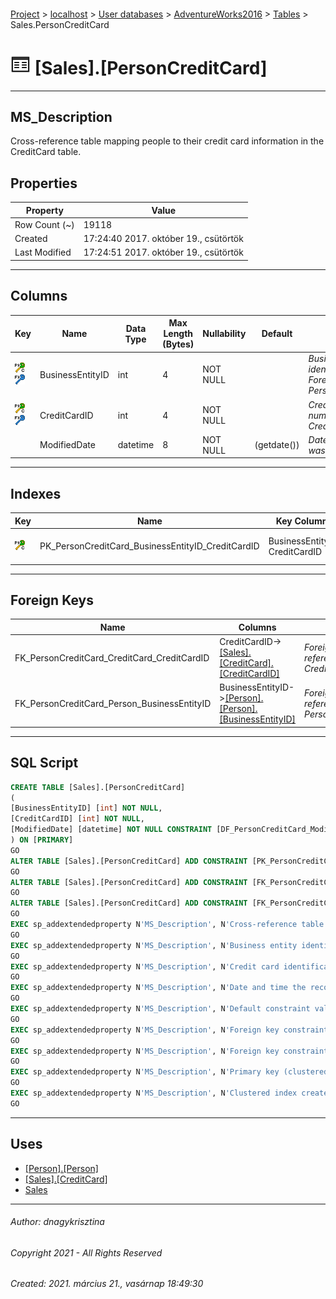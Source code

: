 #### 

[Project](../../../../index.md) > [localhost](../../../index.md) > [User databases](../../index.md) > [AdventureWorks2016](../index.md) > [Tables](Tables.md) > Sales.PersonCreditCard

# ![Tables](../../../../Images/Table32.png) [Sales].[PersonCreditCard]

---

## <a name="#description"></a>MS_Description

Cross-reference table mapping people to their credit card information in the CreditCard table. 

## <a name="#properties"></a>Properties

| Property | Value |
|---|---|
| Row Count (~) | 19118 |
| Created | 17:24:40 2017. október 19., csütörtök |
| Last Modified | 17:24:51 2017. október 19., csütörtök |


---

## <a name="#columns"></a>Columns

| Key | Name | Data Type | Max Length (Bytes) | Nullability | Default | Description |
|---|---|---|---|---|---|---|
| [![Cluster Primary Key PK_PersonCreditCard_BusinessEntityID_CreditCardID: BusinessEntityID\CreditCardID](../../../../Images/pkcluster.png)](#indexes)[![Foreign Keys FK_PersonCreditCard_Person_BusinessEntityID: [Person].[Person].BusinessEntityID](../../../../Images/fk.png)](#foreignkeys) | BusinessEntityID | int | 4 | NOT NULL |  | _Business entity identification number. Foreign key to Person.BusinessEntityID._ |
| [![Cluster Primary Key PK_PersonCreditCard_BusinessEntityID_CreditCardID: BusinessEntityID\CreditCardID](../../../../Images/pkcluster.png)](#indexes)[![Foreign Keys FK_PersonCreditCard_CreditCard_CreditCardID: [Sales].[CreditCard].CreditCardID](../../../../Images/fk.png)](#foreignkeys) | CreditCardID | int | 4 | NOT NULL |  | _Credit card identification number. Foreign key to CreditCard.CreditCardID._ |
|  | ModifiedDate | datetime | 8 | NOT NULL | (getdate()) | _Date and time the record was last updated._ |


---

## <a name="#indexes"></a>Indexes

| Key | Name | Key Columns | Unique | Description |
|---|---|---|---|---|
| [![Cluster Primary Key PK_PersonCreditCard_BusinessEntityID_CreditCardID: BusinessEntityID\CreditCardID](../../../../Images/pkcluster.png)](#indexes) | PK_PersonCreditCard_BusinessEntityID_CreditCardID | BusinessEntityID, CreditCardID | YES | _Primary key (clustered) constraint_ |


---

## <a name="#foreignkeys"></a>Foreign Keys

| Name | Columns | Description |
|---|---|---|
| FK_PersonCreditCard_CreditCard_CreditCardID | CreditCardID->[[Sales].[CreditCard].[CreditCardID]](CreditCard.md) | _Foreign key constraint referencing CreditCard.CreditCardID._ |
| FK_PersonCreditCard_Person_BusinessEntityID | BusinessEntityID->[[Person].[Person].[BusinessEntityID]](Person.md) | _Foreign key constraint referencing Person.BusinessEntityID._ |


---

## <a name="#sqlscript"></a>SQL Script

```sql
CREATE TABLE [Sales].[PersonCreditCard]
(
[BusinessEntityID] [int] NOT NULL,
[CreditCardID] [int] NOT NULL,
[ModifiedDate] [datetime] NOT NULL CONSTRAINT [DF_PersonCreditCard_ModifiedDate] DEFAULT (getdate())
) ON [PRIMARY]
GO
ALTER TABLE [Sales].[PersonCreditCard] ADD CONSTRAINT [PK_PersonCreditCard_BusinessEntityID_CreditCardID] PRIMARY KEY CLUSTERED  ([BusinessEntityID], [CreditCardID]) ON [PRIMARY]
GO
ALTER TABLE [Sales].[PersonCreditCard] ADD CONSTRAINT [FK_PersonCreditCard_CreditCard_CreditCardID] FOREIGN KEY ([CreditCardID]) REFERENCES [Sales].[CreditCard] ([CreditCardID])
GO
ALTER TABLE [Sales].[PersonCreditCard] ADD CONSTRAINT [FK_PersonCreditCard_Person_BusinessEntityID] FOREIGN KEY ([BusinessEntityID]) REFERENCES [Person].[Person] ([BusinessEntityID])
GO
EXEC sp_addextendedproperty N'MS_Description', N'Cross-reference table mapping people to their credit card information in the CreditCard table. ', 'SCHEMA', N'Sales', 'TABLE', N'PersonCreditCard', NULL, NULL
GO
EXEC sp_addextendedproperty N'MS_Description', N'Business entity identification number. Foreign key to Person.BusinessEntityID.', 'SCHEMA', N'Sales', 'TABLE', N'PersonCreditCard', 'COLUMN', N'BusinessEntityID'
GO
EXEC sp_addextendedproperty N'MS_Description', N'Credit card identification number. Foreign key to CreditCard.CreditCardID.', 'SCHEMA', N'Sales', 'TABLE', N'PersonCreditCard', 'COLUMN', N'CreditCardID'
GO
EXEC sp_addextendedproperty N'MS_Description', N'Date and time the record was last updated.', 'SCHEMA', N'Sales', 'TABLE', N'PersonCreditCard', 'COLUMN', N'ModifiedDate'
GO
EXEC sp_addextendedproperty N'MS_Description', N'Default constraint value of GETDATE()', 'SCHEMA', N'Sales', 'TABLE', N'PersonCreditCard', 'CONSTRAINT', N'DF_PersonCreditCard_ModifiedDate'
GO
EXEC sp_addextendedproperty N'MS_Description', N'Foreign key constraint referencing CreditCard.CreditCardID.', 'SCHEMA', N'Sales', 'TABLE', N'PersonCreditCard', 'CONSTRAINT', N'FK_PersonCreditCard_CreditCard_CreditCardID'
GO
EXEC sp_addextendedproperty N'MS_Description', N'Foreign key constraint referencing Person.BusinessEntityID.', 'SCHEMA', N'Sales', 'TABLE', N'PersonCreditCard', 'CONSTRAINT', N'FK_PersonCreditCard_Person_BusinessEntityID'
GO
EXEC sp_addextendedproperty N'MS_Description', N'Primary key (clustered) constraint', 'SCHEMA', N'Sales', 'TABLE', N'PersonCreditCard', 'CONSTRAINT', N'PK_PersonCreditCard_BusinessEntityID_CreditCardID'
GO
EXEC sp_addextendedproperty N'MS_Description', N'Clustered index created by a primary key constraint.', 'SCHEMA', N'Sales', 'TABLE', N'PersonCreditCard', 'INDEX', N'PK_PersonCreditCard_BusinessEntityID_CreditCardID'
GO

```


---

## <a name="#uses"></a>Uses

* [[Person].[Person]](Person.md)
* [[Sales].[CreditCard]](CreditCard.md)
* [Sales](../Security/Schemas/Sales.md)


---

###### Author:  dnagykrisztina

###### Copyright 2021 - All Rights Reserved

###### Created: 2021. március 21., vasárnap 18:49:30

